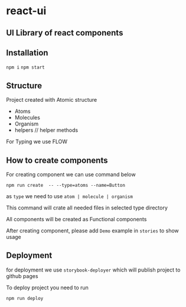# react-ui

## UI Library of react components

## Installation

`npm i`
`npm start`

## Structure

Project created with Atomic structure
- Atoms
- Molecules
- Organism
- helpers // helper methods

For Typing we use FLOW

## How to create components

For creating component we can use command below

`npm run create  -- --type=atoms --name=Button`

as `type` we need to use `atom | molecule | organism`

This command will crate all needed files in selected type directory

All components will be created as Functional components

After creating component, please add `Demo` example in `stories` to show usage

## Deployment

for deployment we use `storybook-deployer` which will publish project to github pages

To deploy project you need to run

`npm run deploy`
